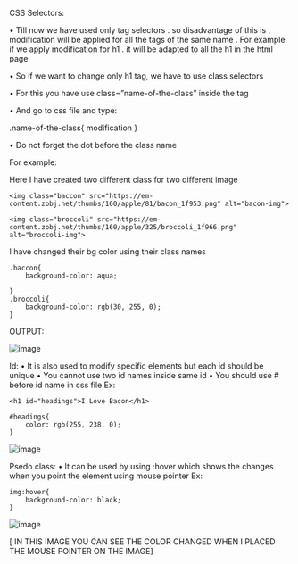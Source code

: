 CSS Selectors:

•	Till now we have used only tag selectors . so disadvantage of this is , modification will be applied for all the tags of the same name .  For example if we apply modification for h1 . it will be adapted to all the h1 in the html page

•	So if we want to change only h1 tag, we have to use class selectors 

•	For this you have use class=”name-of-the-class” inside the tag

•	And go to css file and type:

.name-of-the-class{ modification }  

•	Do not forget the dot before the class name

For example:

Here I have created two different class for two different image

    <img class="baccon" src="https://em-content.zobj.net/thumbs/160/apple/81/bacon_1f953.png" alt="bacon-img">

    <img class="broccoli" src="https://em-content.zobj.net/thumbs/160/apple/325/broccoli_1f966.png" alt="broccoli-img">

 I have changed their bg color using their class names
 
    .baccon{
        background-color: aqua;

    }
    .broccoli{
        background-color: rgb(30, 255, 0);
    }


OUTPUT:

![image](https://user-images.githubusercontent.com/111358462/229327968-3d678d45-8eb1-488a-b618-bb1fcd734077.png)

Id:
•	It is also used to modify specific elements but each id should be unique
•	You cannot use two id names inside same id
•	You should use # before id name in css file
Ex:

    <h1 id="headings">I Love Bacon</h1>

    #headings{
        color: rgb(255, 238, 0);
    }

![image](https://user-images.githubusercontent.com/111358462/229329258-3339c17f-e339-422f-8d01-82cda94cae59.png)

 
Psedo class:
•	It can be used by using :hover which shows the changes when you point the element using mouse pointer
Ex:

    img:hover{
        background-color: black;
    }

 ![image](https://user-images.githubusercontent.com/111358462/229329268-9ccb2bbf-4d8f-445d-8420-eaed0083dac9.png)

 
[ IN THIS IMAGE YOU CAN SEE THE COLOR CHANGED WHEN I PLACED THE MOUSE POINTER ON THE IMAGE]

